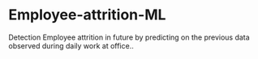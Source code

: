 # Employee-attrition-ML
Detection Employee attrition in future by predicting on the previous data observed during daily work at office..
